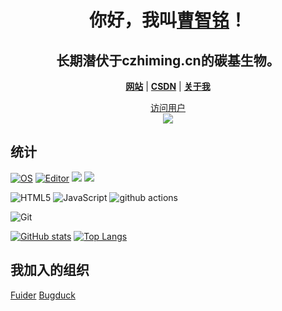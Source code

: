 <h1 align="center">你好，我叫<a href="https://czhiming.cn/">曹智铭</a>！</h1>
<h2 align="center">长期潜伏于czhiming.cn的碳基生物。</h2>


<p align="center">
  <strong><a href="https://czhiming.cn">网站</a></strong> |
  <strong><a href="https://blog.csdn.net/weixin_46898465">CSDN</a></strong> |
  <strong><a href="https://blog.caozm.tk/about/">关于我</a></strong>  
</p>
<a href="https://czhiming.cn"><p align="center">访问用户<br> <img src="https://profile-counter.glitch.me/xiaocao162020/count.svg" /></a>


## 统计

[![OS](https://img.shields.io/badge/OS-Windows-informational?style=flat-square&logo=windows&logoColor=white)](https://en.wikipedia.org/wiki/Windows)
[![Editor](https://img.shields.io/badge/Editor-VSCode-blue?style=flat-square&logo=visual-studio-code&logoColor=white)](https://code.visualstudio.com/)
[![](https://img.shields.io/website?color=0ab9e6&style=flat-square&up_message=MySite&url=https%3a%2f%2fczhiming.cn)](https://czhiming.cn/)
[![](https://img.shields.io/badge/python-v3.9-blue)](https://python.org)

![HTML5](https://img.shields.io/badge/-HTML5-%23E44D27?style=flat-square&logo=html5&logoColor=ffffff)
![JavaScript](https://img.shields.io/badge/-JavaScript-%23F7DF1C?style=flat-square&logo=javascript&logoColor=000000&labelColor=%23F7DF1C&color=%23FFCE5A)
<img alt="github actions" src="https://img.shields.io/badge/-Github_Actions-2088FF?style=flat-square&logo=github-actions&logoColor=white" />

![Git](https://img.shields.io/badge/-Git-%23F05032?style=flat-square&logo=git&logoColor=%23ffffff)


[![GitHub stats](https://czm-github-stats.vercel.app/api?username=cao-zhiming)](https://github.com/cao-zhiming?tab=repositories)
[![Top Langs](https://czm-github-stats.vercel.app/api/top-langs/?username=cao-zhiming&exclude_repo=github-readme-stats,class-site&hide=css,ejs,stylus)](https://github.com/cao-zhiming?tab=repositories)


## 我加入的组织

[Fuider](https://github.com/fuider)  [Bugduck](https://github.com/Bug-Duck)
